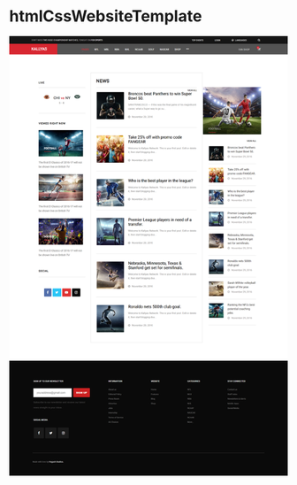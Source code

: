 # htmlCssWebsiteTemplate

![site preview](https://github.com/IamAditi/htmlCssWebsiteTemplate/blob/master/images/kallayas.png)
